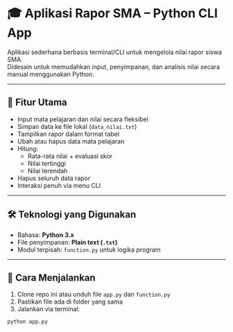 # 🎓 Aplikasi Rapor SMA – Python CLI App

Aplikasi sederhana berbasis terminal/CLI untuk mengelola nilai rapor siswa SMA.  
Didesain untuk memudahkan input, penyimpanan, dan analisis nilai secara manual menggunakan Python.

---

## 🧠 Fitur Utama

- Input mata pelajaran dan nilai secara fleksibel
- Simpan data ke file lokal (`data_nilai.txt`)
- Tampilkan rapor dalam format tabel
- Ubah atau hapus data mata pelajaran
- Hitung:
  - Rata-rata nilai + evaluasi skor
  - Nilai tertinggi
  - Nilai terendah
- Hapus seluruh data rapor
- Interaksi penuh via menu CLI

---

## 🛠️ Teknologi yang Digunakan

- Bahasa: **Python 3.x**
- File penyimpanan: **Plain text (`.txt`)**
- Modul terpisah: `function.py` untuk logika program

---

## 🚀 Cara Menjalankan

1. Clone repo ini atau unduh file `app.py` dan `function.py`
2. Pastikan file ada di folder yang sama
3. Jalankan via terminal:

```bash
python app.py
